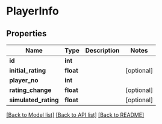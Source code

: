 # PlayerInfo

## Properties
Name | Type | Description | Notes
------------ | ------------- | ------------- | -------------
**id** | **int** |  | 
**initial_rating** | **float** |  | [optional] 
**player_no** | **int** |  | 
**rating_change** | **float** |  | [optional] 
**simulated_rating** | **float** |  | [optional] 

[[Back to Model list]](../README.md#documentation-for-models) [[Back to API list]](../README.md#documentation-for-api-endpoints) [[Back to README]](../README.md)

